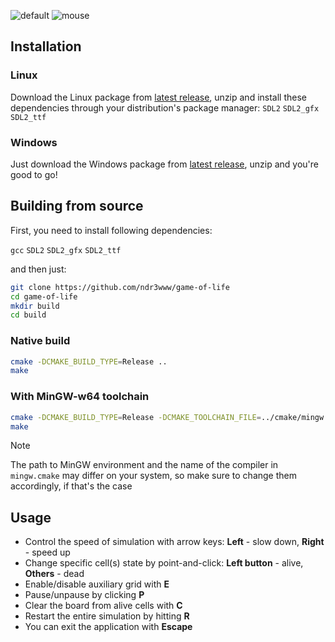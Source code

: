 ![default](https://github.com/ndr3www/game-of-life/assets/164680506/e554f5ff-af9d-43b2-86fc-b9932d9717ac) ![mouse](https://github.com/user-attachments/assets/6dc48ef0-d5cc-4330-8f48-56eea50a2027)


## Installation

### Linux
Download the Linux package from [latest release](https://github.com/ndr3www/game-of-life/releases/latest), unzip and install these dependencies through your distribution's package manager:
`SDL2` `SDL2_gfx` `SDL2_ttf`

### Windows
Just download the Windows package from [latest release](https://github.com/ndr3www/game-of-life/releases/latest), unzip and you're good to go!

## Building from source

First, you need to install following dependencies:

`gcc` `SDL2` `SDL2_gfx` `SDL2_ttf`

and then just:

```bash
git clone https://github.com/ndr3www/game-of-life
cd game-of-life
mkdir build
cd build
```
### Native build
```bash
cmake -DCMAKE_BUILD_TYPE=Release ..
make
```
### With MinGW-w64 toolchain
```bash
cmake -DCMAKE_BUILD_TYPE=Release -DCMAKE_TOOLCHAIN_FILE=../cmake/mingw.cmake ..
make
```
> [!NOTE] 
> The path to MinGW environment and the name of the compiler in `mingw.cmake` may differ on your system, so make sure to change them accordingly, if that's the case
## Usage
- Control the speed of simulation with arrow keys: **Left** - slow down, **Right** - speed up
- Change specific cell(s) state by point-and-click: **Left button** - alive, **Others** - dead
- Enable/disable auxiliary grid with **E**
- Pause/unpause by clicking **P**
- Clear the board from alive cells with **C**
- Restart the entire simulation by hitting **R**
- You can exit the application with **Escape**
